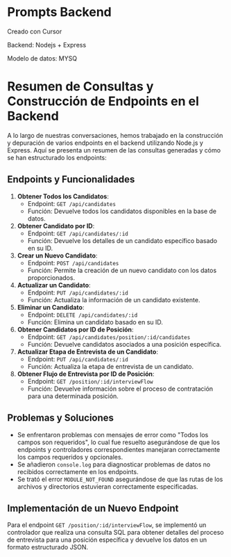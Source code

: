 # Prompts Backend

Creado con Cursor

Backend: Nodejs + Express

Modelo de datos: MYSQ

# Resumen de Consultas y Construcción de Endpoints en el Backend

A lo largo de nuestras conversaciones, hemos trabajado en la construcción y depuración de varios endpoints en el backend utilizando Node.js y Express. Aquí se presenta un resumen de las consultas generadas y cómo se han estructurado los endpoints:

## Endpoints y Funcionalidades

1. **Obtener Todos los Candidatos**:
    - Endpoint: `GET /api/candidates`
    - Función: Devuelve todos los candidatos disponibles en la base de datos.
2. **Obtener Candidato por ID**:
    - Endpoint: `GET /api/candidates/:id`
    - Función: Devuelve los detalles de un candidato específico basado en su ID.
3. **Crear un Nuevo Candidato**:
    - Endpoint: `POST /api/candidates`
    - Función: Permite la creación de un nuevo candidato con los datos proporcionados.
4. **Actualizar un Candidato**:
    - Endpoint: `PUT /api/candidates/:id`
    - Función: Actualiza la información de un candidato existente.
5. **Eliminar un Candidato**:
    - Endpoint: `DELETE /api/candidates/:id`
    - Función: Elimina un candidato basado en su ID.
6. **Obtener Candidatos por ID de Posición**:
    - Endpoint: `GET /api/candidates/position/:id/candidates`
    - Función: Devuelve candidatos asociados a una posición específica.
7. **Actualizar Etapa de Entrevista de un Candidato**:
    - Endpoint: `PUT /api/candidates/:id`
    - Función: Actualiza la etapa de entrevista de un candidato.
8. **Obtener Flujo de Entrevista por ID de Posición**:
    - Endpoint: `GET /position/:id/interviewFlow`
    - Función: Devuelve información sobre el proceso de contratación para una determinada posición.

## Problemas y Soluciones

- Se enfrentaron problemas con mensajes de error como "Todos los campos son requeridos", lo cual fue resuelto asegurándose de que los endpoints y controladores correspondientes manejaran correctamente los campos requeridos y opcionales.
- Se añadieron `console.log` para diagnosticar problemas de datos no recibidos correctamente en los endpoints.
- Se trató el error `MODULE_NOT_FOUND` asegurándose de que las rutas de los archivos y directorios estuvieran correctamente especificadas.

## Implementación de un Nuevo Endpoint

Para el endpoint `GET /position/:id/interviewFlow`, se implementó un controlador que realiza una consulta SQL para obtener detalles del proceso de entrevista para una posición específica y devuelve los datos en un formato estructurado JSON.